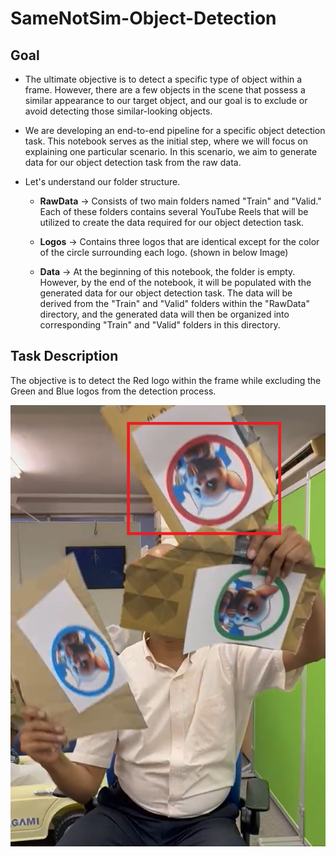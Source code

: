 # SameNotSim-Object-Detection

## Goal

* The ultimate objective is to detect a specific type of object within a frame. However, there are a few objects in the scene that possess a similar appearance to our target object, and our goal is to exclude or avoid detecting those similar-looking objects.

* We are developing an end-to-end pipeline for a specific object detection task. This notebook serves as the initial step, where we will focus on explaining one particular scenario. In this scenario, we aim to generate data for our object detection task from the raw data.

* Let's understand our folder structure.

  *  **RawData** -> Consists of two main folders named "Train" and "Valid." Each of these folders contains several YouTube Reels that will be utilized to create the data required for our object detection task.
  
  * **Logos** -> Contains three logos that are identical except for the color of the circle surrounding each logo. (shown in below Image)
  
  * **Data** -> At the beginning of this notebook, the folder is empty. However, by the end of the notebook, it will be populated with the generated data for our object detection task. The data will be derived from the "Train" and "Valid" folders within the "RawData" directory, and the generated data will then be organized into corresponding "Train" and "Valid" folders in this directory.

## Task Description

The objective is to detect the Red logo within the frame while excluding the Green and Blue logos from the detection process.

![Alt Text](https://github.com/Cranjis-McB/SameNotSim-Object-Detection/blob/main/three_logo_img.png)

